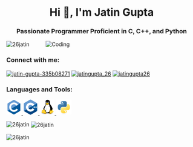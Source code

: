 <h1 align="center">Hi 👋, I'm Jatin Gupta</h1>
<h3 align="center">Passionate Programmer Proficient in C, C++, and Python</h3>
<img align="right" alt="Coding" width="400" 
https://mir-s3-cdn-cf.behance.net/project_modules/max_1200/223e6792880429.5e569ff84ebef.gif
<p align="left"> <img src="https://komarev.com/ghpvc/?username=26jatin&label=Profile%20views&color=0e75b6&style=flat" alt="26jatin" /> </p>


<h3 align="left">Connect with me:</h3>
<p align="left">
<a href="https://linkedin.com/in/jatin-gupta-335b08271" target="blank"><img align="center" src="https://raw.githubusercontent.com/rahuldkjain/github-profile-readme-generator/master/src/images/icons/Social/linked-in-alt.svg" alt="jatin-gupta-335b08271" height="30" width="40" /></a>
<a href="https://instagram.com/jatingupta_26" target="blank"><img align="center" src="https://raw.githubusercontent.com/rahuldkjain/github-profile-readme-generator/master/src/images/icons/Social/instagram.svg" alt="jatingupta_26" height="30" width="40" /></a>
<a href="https://www.leetcode.com/jatingupta26" target="blank"><img align="center" src="https://raw.githubusercontent.com/rahuldkjain/github-profile-readme-generator/master/src/images/icons/Social/leet-code.svg" alt="jatingupta26" height="30" width="40" /></a>
</p>

<h3 align="left">Languages and Tools:</h3>
<p align="left"> <a href="https://www.cprogramming.com/" target="_blank" rel="noreferrer"> <img src="https://raw.githubusercontent.com/devicons/devicon/master/icons/c/c-original.svg" alt="c" width="40" height="40"/> </a> <a href="https://www.w3schools.com/cpp/" target="_blank" rel="noreferrer"> <img src="https://raw.githubusercontent.com/devicons/devicon/master/icons/cplusplus/cplusplus-original.svg" alt="cplusplus" width="40" height="40"/> </a> <a href="https://www.linux.org/" target="_blank" rel="noreferrer"> <img src="https://raw.githubusercontent.com/devicons/devicon/master/icons/linux/linux-original.svg" alt="linux" width="40" height="40"/> </a> <a href="https://www.python.org" target="_blank" rel="noreferrer"> <img src="https://raw.githubusercontent.com/devicons/devicon/master/icons/python/python-original.svg" alt="python" width="40" height="40"/> </a> </p>

<p><img align="left" src="https://github-readme-stats.vercel.app/api/top-langs?username=26jatin&show_icons=true&locale=en&layout=compact" alt="26jatin" /></p>

<p>&nbsp;<img align="center" src="https://github-readme-stats.vercel.app/api?username=26jatin&show_icons=true&locale=en" alt="26jatin" /></p>

<p><img align="center" src="https://github-readme-streak-stats.herokuapp.com/?user=26jatin&" alt="26jatin" /></p>

<!-- Add more sections as needed -->
